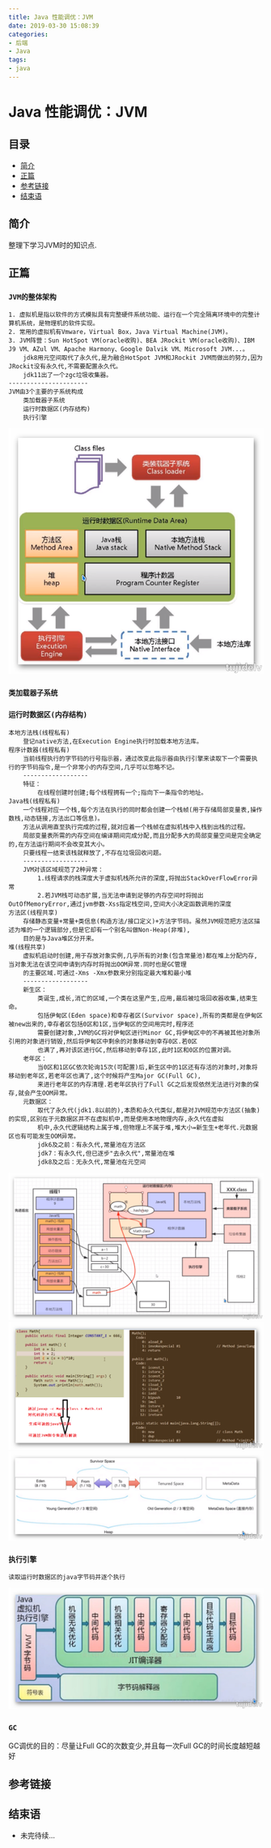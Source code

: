 ```yaml
---
title: Java 性能调优：JVM
date: 2019-03-30 15:08:39
categories:
- 后端
- Java
tags:
- java
---
```

# Java 性能调优：JVM

## 目录

- [简介](#简介)
- [正篇](#正篇)
- [参考链接](#参考链接)
- [结束语](#结束语)

## 简介

整理下学习JVM时的知识点. 

## 正篇

### `JVM的整体架构`

```
1. 虚拟机是指以软件的方式模拟具有完整硬件系统功能、运行在一个完全隔离环境中的完整计算机系统，是物理机的软件实现。
2. 常用的虚拟机有Vmware，Virtual Box，Java Virtual Machine(JVM)。
3. JVM阵营：Sun HotSpot VM(oracle收购)、BEA JRockit VM(oracle收购)、IBM J9 VM、AZul VM、Apache Harmony、Google Dalvik VM、Microsoft JVM...。
    jdk8用元空间取代了永久代,是为融合HotSpot JVM和JRockit JVM而做出的努力,因为JRockit没有永久代,不需要配置永久代。
    jdk11出了一个zgc垃圾收集器。
----------------------
JVM由3个主要的子系统构成
    类加载器子系统
    运行时数据区(内存结构)
    执行引擎
```
![抱歉,图片休息了](dl-java-jvm/dl-java-jvm-001.png) 

### `类加载器子系统`

### `运行时数据区(内存结构)`

```
本地方法栈(线程私有)
    登记native方法,在Execution Engine执行时加载本地方法库。
程序计数器(线程私有)
    当前线程执行的字节码的行号指示器，通过改变此指示器由执行引擎来读取下一个需要执行的字节码指令,是一个非常小的内存空间,几乎可以忽略不记。
    ------------------
    特征：
        在线程创建时创建;每个线程拥有一个;指向下一条指令的地址。
Java栈(线程私有)
    一个线程对应一个栈,每个方法在执行的同时都会创建一个栈帧(用于存储局部变量表,操作数栈,动态链接,方法出口等信息)。
    方法从调用直至执行完成的过程,就对应着一个栈帧在虚拟机栈中入栈到出栈的过程。
    局部变量表所需的内存空间在编译期间完成分配,而且分配多大的局部变量空间是完全确定的,在方法运行期间不会改变其大小。
    只要线程一结束该栈就释放了,不存在垃圾回收问题。
    ------------------
    JVM对该区域规范了2种异常：
        1.线程请求的栈深度大于虚拟机栈所允许的深度,将抛出StackOverFlowError异常
        2.若JVM栈可动态扩展,当无法申请到足够的内存空间时将抛出OutOfMemoryError,通过jvm参数-Xss指定栈空间,空间大小决定函数调用的深度
方法区(线程共享)
    存储静态变量+常量+类信息(构造方法/接口定义)+方法字节码。虽然JVM规范把方法区描述为堆的一个逻辑部分,但是它却有一个别名叫做Non-Heap(非堆),
    目的是与Java堆区分开来。
堆(线程共享)
    虚拟机启动时创建,用于存放对象实例,几乎所有的对象(包含常量池)都在堆上分配内存,当对象无法在该空间申请到内存时将抛出OOM异常.同时也是GC管理
    的主要区域.可通过-Xms -Xmx参数来分别指定最大堆和最小堆
    ------------------
    新生区：
        类诞生,成长,消亡的区域,一个类在这里产生,应用,最后被垃圾回收器收集,结束生命。
        包括伊甸区(Eden space)和幸存者区(Survivor space),所有的类都是在伊甸区被new出来的,幸存者区包括0区和1区,当伊甸区的空间用完时,程序还
        需要创建对象,JVM的GC将对伊甸区进行Minor GC,将伊甸区中的不再被其他对象所引用的对象进行销毁,然后将伊甸区中剩余的对象移动到幸存0区.若0区
        也满了,再对该区进行GC,然后移动到幸存1区,此时1区和0区的位置对调。
    老年区：
        当0区和1区GC依次轮询15次(可配置)后,新生区中的1区还有存活的对象时,对象将移动到老年区,若老年区也满了,这个时候将产生Major GC(Full GC),
        来进行老年区的内存清理.若老年区执行了Full GC之后发现依然无法进行对象的保存,就会产生OOM异常。
    元数据区：
        取代了永久代(jdk1.8以前的),本质和永久代类似,都是对JVM规范中方法区(抽象)的实现,区别在于元数据区并不在虚拟机中,而是使用本地物理内存,永久代在虚拟
        机中,永久代逻辑结构上属于堆,但物理上不属于堆,堆大小=新生生+老年代.元数据区也有可能发生OOM异常。
        jdk6及之前：有永久代,常量池在方法区
        jdk7：有永久代,但已逐步"去永久代",常量池在堆
        jdk8及之后：无永久代,常量池在元空间
```
![抱歉,图片休息了](dl-java-jvm/dl-java-jvm-002.png)
![抱歉,图片休息了](dl-java-jvm/dl-java-jvm-005.png) 
![抱歉,图片休息了](dl-java-jvm/dl-java-jvm-003.png)  

### `执行引擎`

```
读取运行时数据区的java字节码并逐个执行
```
![抱歉,图片休息了](dl-java-jvm/dl-java-jvm-004.png) 


### `GC`

GC调优的目的：尽量让Full GC的次数变少,并且每一次Full GC的时间长度越短越好

## 参考链接

## 结束语

- 未完待续...

